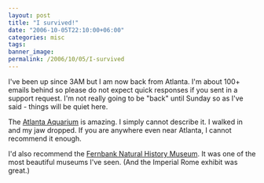 ```yaml
---
layout: post
title: "I survived!"
date: "2006-10-05T22:10:00+06:00"
categories: misc 
tags: 
banner_image: 
permalink: /2006/10/05/I-survived
---
```


I've been up since 3AM but I am now back from Atlanta. I'm about 100+ emails behind so please do not expect quick responses if you sent in a support request. I'm not really going to be "back" until Sunday so as I've said - things will be quiet here.

The <a href="http://www.georgiaaquarium.org/">Atlanta Aquarium</a> is amazing. I simply cannot describe it. I walked in and my jaw dropped. If you are anywhere even near Atlanta, I cannot recommend it enough. 

I'd also recommend the <a href="http://www.fernbank.edu/museum/">Fernbank Natural History Museum</a>. It was one of the most beautiful museums I've seen. (And the Imperial Rome exhibit was great.)